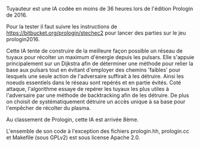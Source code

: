 Tuyauteur est une IA codée en moins de 36 heures lors de l'édition Prologin de 2016.

Pour la tester il faut suivre les instructions de https://bitbucket.org/prologin/stechec2 pour lancer des parties sur le jeu prologin2016.

Cette IA tente de construire de la meilleure façon possible un réseau de tuyaux pour récolter un maximum d'énergie depuis les pulsars.
Elle s'appuie principalement sur un Dijkstra afin de déterminer une méthode pour relier la base aux pulsars tout en évitant d'employer des chemins 'faibles' pour lesquels une seule action de l'adversaire suffirait à les détruire.
Ainsi les noeuds essentiels dans le réseau sont repérés et en partie évités.
Coté attaque, l'algorithme essaye de repérer les tuyaux les plus utiles à l'adversaire par une méthode de backtracking afin de les détruire.
De plus on choisit de systématiquement détruire un accès unique à sa base pour l'empêcher de récolter du plasma.

Au classement de Prologin, cette IA est arrivée 8ème.

L'ensemble de son code à l'exception des fichiers prologin.hh, prologin.cc et Makefile (sous GPLv2) est sous license Apache 2.0.
